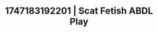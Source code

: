 ---
categories:
- Lustful narration
- Bukkake
- Neon-lit seduction
- Soft domination
- Erotic slow burn
image: /assets/images/1747183192201.jpg
layout: post
seo:
  description: Featured content with premium ABDL Play, Scat Fetish. HD images available.
  keywords: ABDL Play, Scat Fetish
  og_image: /assets/images/1747183192201.jpg
  schema_type: VisualArtwork
tags:
- ABDL Play
- Scat Fetish
- '#1747183192201'
title: 1747183192201 | Scat Fetish ABDL Play
---